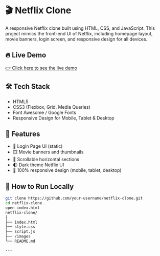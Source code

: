# 🎬 Netflix Clone

A responsive Netflix clone built using HTML, CSS, and JavaScript. This project mimics the front-end UI of Netflix, including homepage layout, movie banners, login screen, and responsive design for all devices.


## 🔥 Live Demo

[👉 Click here to see the live demo]( https://netfli-xclone-biradarswapnil.netlify.app/ )  


## 🛠️ Tech Stack

- HTML5  
- CSS3 (Flexbox, Grid, Media Queries)   
- Font Awesome / Google Fonts  
- Responsive Design for Mobile, Tablet & Desktop

## 📁 Features

- 🔐 Login Page UI (static)
- 🎞 Movie banners and thumbnails
- 🔄 Scrollable horizontal sections
- 🌓 Dark theme Netflix UI
- 📱 100% responsive design (mobile, tablet, desktop)

## 🚀 How to Run Locally

```bash
git clone https://github.com/your-username/netflix-clone.git
cd netflix-clone
open index.html
netflix-clone/
│
├── index.html
├── style.css
├── script.js
├── /images
└── README.md

---
